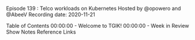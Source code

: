 Episode 139 : Telco workloads on Kubernetes
Hosted by @opowero and @AbeeV
Recording date: 2020-11-21


Table of Contents
00:00:00 - Welcome to TGIK!
00:00:00 - Week in Review
Show Notes
Reference Links
